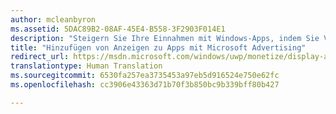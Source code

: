 ```yaml
---
author: mcleanbyron
ms.assetid: 5DAC89B2-08AF-45E4-B558-3F2903F014E1
description: "Steigern Sie Ihre Einnahmen mit Windows-Apps, indem Sie Videos und Banner aus Microsoft Advertising einbinden. Die Anzeigen werden in Windows-Apps für PCs, Tablets und Smartphones angezeigt. Sie können die Performance der Werbung mithilfe des WindowsDevCenter-Dashboards in Echtzeit verfolgen."
title: "Hinzufügen von Anzeigen zu Apps mit Microsoft Advertising"
redirect_url: https://msdn.microsoft.com/windows/uwp/monetize/display-ads-in-your-app
translationtype: Human Translation
ms.sourcegitcommit: 6530fa257ea3735453a97eb5d916524e750e62fc
ms.openlocfilehash: cc3906e43363d71b70f3b850bc9b339bff80b427

---
```


 



<!--HONumber=Aug16_HO3-->


